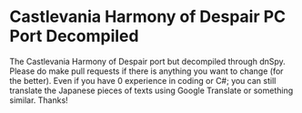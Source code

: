 # Castlevania Harmony of Despair PC Port Decompiled
The Castlevania Harmony of Despair port but decompiled through dnSpy. Please do make pull requests if there is anything you want to change (for the better). Even if you have 0 experience in coding or C#; you can still translate the Japanese pieces of texts using Google Translate or something similar. Thanks!
